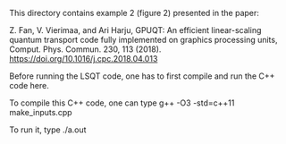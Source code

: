 This directory contains example 2 (figure 2) presented in the paper:

Z. Fan, V. Vierimaa, and Ari Harju, 
GPUQT: An efficient linear-scaling quantum transport code 
fully implemented on graphics processing units, 
Comput. Phys. Commun. 230, 113 (2018). 
https://doi.org/10.1016/j.cpc.2018.04.013

Before running the LSQT code, one has to first compile 
and run the C++ code here.

To compile this C++ code, one can type
g++ -O3 -std=c++11 make_inputs.cpp

To run it, type
./a.out
